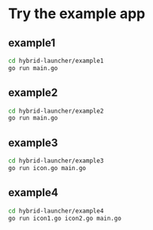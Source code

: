 # Try the example app

## example1
```bash
cd hybrid-launcher/example1
go run main.go
``` 

## example2
```bash
cd hybrid-launcher/example2
go run main.go
``` 

## example3
```bash
cd hybrid-launcher/example3
go run icon.go main.go
``` 

## example4
```bash
cd hybrid-launcher/example4
go run icon1.go icon2.go main.go
``` 
